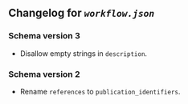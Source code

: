 ## Changelog for *`workflow.json`*

### Schema version 3

* Disallow empty strings in `description`.

### Schema version 2

* Rename `references` to `publication_identifiers`.

